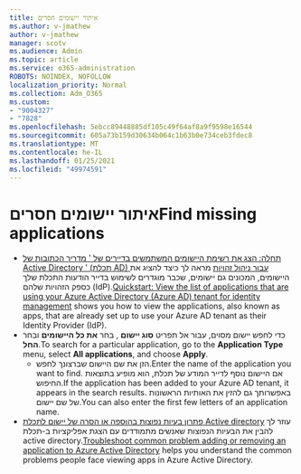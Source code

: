 ```yaml
---
title: איתור יישומים חסרים
ms.author: v-jmathew
author: v-jmathew
manager: scotv
ms.audience: Admin
ms.topic: article
ms.service: o365-administration
ROBOTS: NOINDEX, NOFOLLOW
localization_priority: Normal
ms.collection: Adm_O365
ms.custom:
- "9004327"
- "7828"
ms.openlocfilehash: 5ebcc89448885df105c49f64af8a9f9598e16544
ms.sourcegitcommit: 605a73b159d30634b064c1b63b0e734ceb3fdec8
ms.translationtype: MT
ms.contentlocale: he-IL
ms.lasthandoff: 01/25/2021
ms.locfileid: "49974591"
---
```

# <a name="find-missing-applications"></a><span data-ttu-id="b7e03-102">איתור יישומים חסרים</span><span class="sxs-lookup"><span data-stu-id="b7e03-102">Find missing applications</span></span>

- <span data-ttu-id="b7e03-103">[תחלה: הצג את רשימת היישומים המשתמשים בדיירים של ' מדריך הכתובות של Active Directory ' (תכלת AD) עבור ניהול זהויות](https://docs.microsoft.com/azure/active-directory/manage-apps/view-applications-portal) מראה לך כיצד להציג את היישומים, המכונים גם יישומים, שכבר מוגדרים לשימוש בדייר הודעות התכלת שלך כספק הזהויות שלהם (IdP).</span><span class="sxs-lookup"><span data-stu-id="b7e03-103">[Quickstart: View the list of applications that are using your Azure Active Directory (Azure AD) tenant for identity management](https://docs.microsoft.com/azure/active-directory/manage-apps/view-applications-portal) shows you how to view the applications, also known as apps, that are already set up to use your Azure AD tenant as their Identity Provider (IdP).</span></span>
- <span data-ttu-id="b7e03-104">כדי לחפש יישום מסוים, עבור אל תפריט **סוג יישום** , בחר **את כל היישומים** ובחר **החל**.</span><span class="sxs-lookup"><span data-stu-id="b7e03-104">To search for a particular application, go to the **Application Type** menu, select **All applications**, and choose **Apply**.</span></span>
  - <span data-ttu-id="b7e03-105">הזן את שם היישום שברצונך לחפש.</span><span class="sxs-lookup"><span data-stu-id="b7e03-105">Enter the name of the application you want to find.</span></span> <span data-ttu-id="b7e03-106">אם היישום נוסף לדייר המודע של תכלת, הוא מופיע בתוצאות החיפוש.</span><span class="sxs-lookup"><span data-stu-id="b7e03-106">If the application has been added to your Azure AD tenant, it appears in the search results.</span></span> <span data-ttu-id="b7e03-107">באפשרותך גם להזין את האותיות הראשונות של שם יישום.</span><span class="sxs-lookup"><span data-stu-id="b7e03-107">You can also enter the first few letters of an application name.</span></span>
- <span data-ttu-id="b7e03-108">[פתרון בעיות נפוצות בהוספה או הסרה של יישום לתכלת Active directory](https://docs.microsoft.com/azure/active-directory/manage-apps/troubleshoot-adding-apps) עוזר לך להבין את הבעיות הנפוצות שאנשים מתמודדים עם הצגת אפליקציות ב-תכלת active directory.</span><span class="sxs-lookup"><span data-stu-id="b7e03-108">[Troubleshoot common problem adding or removing an application to Azure Active Directory](https://docs.microsoft.com/azure/active-directory/manage-apps/troubleshoot-adding-apps) helps you understand the common problems people face viewing apps in Azure Active Directory.</span></span>
